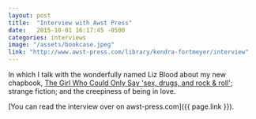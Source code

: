 ```yaml
---
layout: post
title:  "Interview with Awst Press"
date:   2015-10-01 16:17:45 -0500
categories: interviews
image: "/assets/bookcase.jpeg"
link: "http://www.awst-press.com/library/kendra-fortmeyer/interview"
---
```


In which I talk with the wonderfully named Liz Blood about my new chapbook, [The Girl Who Could Only Say 'sex, drugs, and rock & roll'][the-girl]; strange fiction; and the creepiness of being in love.

[You can read the interview over on awst-press.com]({{ page.link }}).

[the-girl]: http://www.awst-press.com/kendra-fortmeyer/
